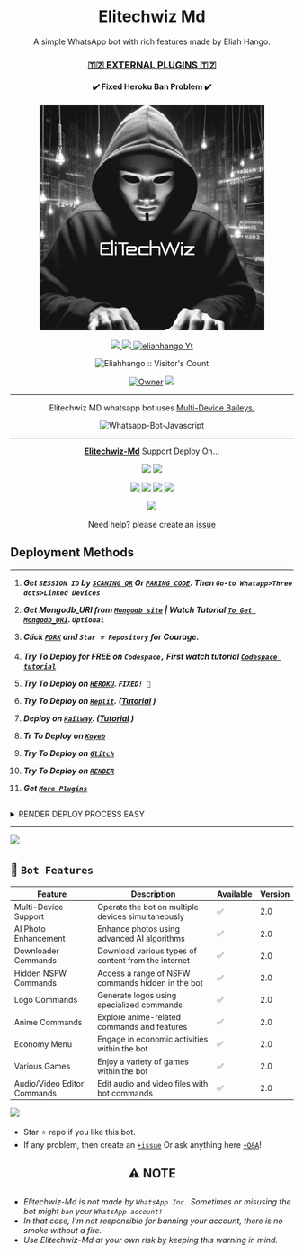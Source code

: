  <h1 align="center"> Elitechwiz Md </h1> 
<p align="center"> A simple WhatsApp bot with rich features made by Eliah Hango. </p>

 
<h3 align="center"> <a href="https://github.com/Eliahhango/Elitechwiz-Md-Media">🇹🇿 EXTERNAL PLUGINS 🇹🇿</a></h3> 

<h4 align="center"> ✔️ Fixed Heroku Ban Problem ✔️</h4> 


<p align="center">
  <a href="https://youtube.com/@eliahhango">
    <img alt="Elitechwiz-Md" height="400" src="/lib/assets/Elitechwiz.jpg">
  </a>
</p>
    
   
   
<p align="center">
   <a href="https://github.com/Eliahhango/Elitechwiz-Md/fork">
    <img src="https://img.shields.io/github/forks/Eliahhango/Elitechwiz-Md?style=flat-square&logo=github&color=darkred">
   </a>
  <a href="https://github.com/Eliahhango/Elitechwiz-Md/stargazers"> 
     <img src="https://img.shields.io/github/stars/Eliahhango/Elitechwiz-Md?style=flat-square&logo=github&color=darkred">
 </a>



  <a aria-label="Elitechwiz_Md is free to use" href="https://youtube.com/@eliahhango" target="_blank">
    <img alt="eliahhango Yt" src="https://img.shields.io/youtube/channel/subscribers/@eliahhango  target="_blank" />
  </a>

</p>
<p align="center"><img src="https://profile-counter.glitch.me/{Eliahhango}/count.svg" alt="Eliahhango :: Visitor's Count" /></p>

<p align="center">

 <a href="https://github.com/Eliahhango">
 <img title="Owner" src="https://img.shields.io/badge/Eliahhango-darkred?style=flat-square&logo=github&label=owner"></a>
   <a href="https://github.com/Eliahhango">
    <img src="https://img.shields.io/github/followers/Eliahhango?style=flat-square&logo=github&color=darkred">
  </a>
  

 
 </p>





---




<p align="center"> Elitechwiz MD whatsapp bot uses
  <a href="https://github.com/adiwajshing/Baileys">Multi-Device Baileys.</a>
</p>
<p align="center">
  <img title="Whatsapp-Bot-Javascript" src="https://img.shields.io/badge/Javascript-363303?style=for-the-badge&logo=javascript&logoColor=c6c631"></img>
</p>

---

<p align="center">
  <a href="https://github.com/Eliahhango/Elitechwiz-Md"><b>Elitechwiz-Md</b></a> Support Deploy On...
</p>

<p align="center">
  <a href="https://github.com/Eliahhango/Elitechwiz-Md/blob/main/temp/deploy-on-vps.md"><img src="https://img.shields.io/badge/self hosting-3d1513?style=for-the-badge&logo=serverless&logoColor=FD5750"></a>
  <a href="https://suhail-web01.vercel.app/deploy?platform=railway"><img src="https://img.shields.io/badge/railway-3e164f?style=for-the-badge&logo=railway&logoColor=0B0D0E"></a>
</p>
<p align="center">
  <a href="https://suhail-web01.vercel.app/deploy?platform=heroku"> <img src="https://img.shields.io/badge/heroku-9d7acc?style=for-the-badge&logo=heroku&logoColor=430098"> </a>
  <a href="https://suhail-web01.vercel.app/deploy?platform=repl"  > <img src="https://img.shields.io/badge/replit-253c99?style=for-the-badge&logo=replit&logoColor=F26207"> </a>
  <a href="https://suhail-web01.vercel.app/deploy?platform=koyed" > <img src="https://img.shields.io/badge/koyeb-033604?style=for-the-badge&logo=koyeb&logoColor=white">    </a>
 <a href="https://suhail-web01.vercel.app/deploy?platform=glitch" > <img src="https://img.shields.io/badge/glitch-033604?style=for-the-badge&logo=glitch&logoColor=darkred"></a>
</p>
<p align="center">
  <a href="https://youtu.be/3NdJb6_1cJM"><img src="https://img.shields.io/badge/CodeSpace-green?colorA=%23ff000&colorB=%23017e40&style=for-the-badge&logo=git&logoColor=white"></a>
</p>
<p align="center">Need help? please create an <a href="https://github.com/Eliahhango/Elitechwiz-Md/issues">issue</a></p>

 


    
   
## Deployment Methods
---
1.  ***Get `SESSION ID` by [`SCANING QR`]() Or [`PARING CODE`](). Then `Go-to Whatapp>Three dots>Linked Devices`***
 
2.  ***Get Mongodb_URI from [`Mongodb site`](https://www.mongodb.com/) | Watch Tutorial [`To Get Mongodb_URI`](https://youtu.be/4YEUtGlqkl4). `Optional`***
 
3.  ***Click [`FORK`](https://github.com/Eliahhango/Elitechwiz-Md/fork) and `Star ⭐ Repository` for Courage.***
 
4.  ***Try To Deploy for FREE on `Codespace,` First watch tutorial [`Codespace tutorial`](https://youtu.be/3NdJb6_1cJM)***

  
5.  ***Try To  Deploy on [`HEROKU`]().  `FIXED! 💯`***
  
6.  ***Try To Deploy on [`Replit`](). ([Tutorial]() )***
 
7.  ***Deploy on [`Railway`](). ([Tutorial](https://youtu.be/iGVdsK4qmcc) )***
 
8. ***Tr To Deploy on [`Koyeb`]()***
 
9. ***Try To Deploy on [`Glitch`]()***

10. ***Try To Deploy on [`RENDER`]()***
 
11. ***Get [`More Plugins`](https://github.com/Eliahhango/Elitechwiz-Md-Media)***
##

 <details close>
<summary>RENDER DEPLOY PROCESS EASY</summary>
   
    1: Click "NEW".
    2: Select "Web Service".
    3: Click "Build and deploy from a Git repository".
    4: Now Choose this forked git repo from list.
    5: And JUST CLICK "Connect". 
   </details>


---

<a><img src='https://i.imgur.com/LyHic3i.gif'/></a>


   ## 🚀 `Bot Features`
| Feature                          | Description                                             | Available    | Version    |
| ---------------------------------| ------------------------------------------------------- | ------------ | ---------- |
| Multi-Device Support             | Operate the bot on multiple devices simultaneously     | ✅           | 2.0        |
| AI Photo Enhancement             | Enhance photos using advanced AI algorithms            | ✅           | 2.0        |
| Downloader Commands              | Download various types of content from the internet     | ✅           | 2.0        |
| Hidden NSFW Commands             | Access a range of NSFW commands hidden in the bot       | ✅           | 2.0        |
| Logo Commands                    | Generate logos using specialized commands               | ✅           | 2.0        |
| Anime Commands                   | Explore anime-related commands and features              | ✅           | 2.0        |
| Economy Menu                     | Engage in economic activities within the bot            | ✅           | 2.0        |
| Various Games                    | Enjoy a variety of games within the bot                 | ✅           | 2.0        |
| Audio/Video Editor Commands      | Edit audio and video files with bot commands            | ✅           | 2.0        |

<a><img src='https://i.imgur.com/LyHic3i.gif'/></a>


- Star ⭐ repo if you like this bot.
- If any problem, then create an [`+issue`](https://github.com/Eliahhango/Elitechwiz-Md/issues/new) Or ask anything here [`+Q&A`](https://github.com/Eliahhango/Elitechwiz-Md/discussions/new?category=q-a)!




<h2 align="center"> ⚠️ NOTE  </h2>

   
## 

- *Elitechwiz-Md is not made by `WhatsApp Inc.` Sometimes or misusing the bot might `ban` your `WhatsApp account!`*
- *In that case, I'm not responsible for banning your account, there is no smoke without a fire.*
- *Use Elitechwiz-Md at your own risk by keeping this warning in mind.*

